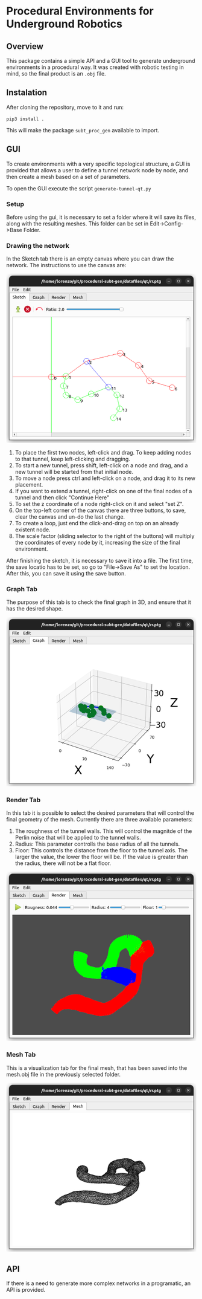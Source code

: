 # Procedural Environments for Underground Robotics
## Overview
This package contains a simple API and a GUI tool to generate underground environments in a procedural way. It was created with robotic testing in mind, so the final product is an `.obj` file.

## Instalation
After cloning the repository, move to it and run:
```
pip3 install .
```
This will make the package `subt_proc_gen` available to import.

## GUI
To create environments with a very specific topological structure, a GUI is provided that allows a user to define a tunnel network node by node, and then create a mesh based on a set of parameters. 

To open the GUI execute the script `generate-tunnel-qt.py`

### Setup
Before using the gui, it is necessary to set a folder where it will save its files, along with the resulting meshes. This folder can be set in Edit->Config->Base Folder.

### Drawing the network
In the Sketch tab there is an empty canvas where you can draw the network. The instructions to use the canvas are:

![Sketch Tab](/README_images/gui_1.png)

1. To place the first two nodes, left-click and drag. To keep adding nodes to that tunnel, keep left-clicking and dragging.
2. To start a new tunnel, press shift, left-click on a node and drag, and a new tunnel will be started from that initial node. 
3. To move a node press ctrl and left-click on a node, and drag it to its new placement.
4. If you want to extend a tunnel, right-click on one of the final nodes of a tunnel and then click "Continue Here"
5. To set the z coordinate of a node right-click on it and select "set Z".
6. On the top-left corner of the canvas there are three buttons, to save, clear the canvas and un-do the last change.
7. To create a loop, just end the click-and-drag on top on an already existent node.
8. The scale factor (sliding selector to the right of the buttons) will multiply the coordinates of every node by it, increasing the size of the final environment.

After finishing the sketch, it is necessary to save it into a file. The first time, the save locatio has to be set, so go to "File->Save As" to set the location. After this, you can save it using the save button.

### Graph Tab
The purpose of this tab is to check the final graph in 3D, and ensure that it has the desired shape.

![Graph Tab](/README_images/gui_2.png)

### Render Tab
In this tab it is possible to select the desired parameters that will control the final geometry of the mesh. Currently there are three available parameters:
1. The roughness of the tunnel walls. This will control the magnitde of the Perlin noise that will be applied to the tunnel walls.
2. Radius: This parameter controlls the base radius of all the tunnels.
3. Floor: This controls the distance from the floor to the tunnel axis. The larger the value, the lower the floor will be. If the value is greater than the radius, there will not be a flat floor.

![Graph Tab](/README_images/gui_3.png)

### Mesh Tab
This is a visualization tab for the final mesh, that has been saved into the mesh.obj file in the previously selected folder.

![Graph Tab](/README_images/gui_4.png)

## API
If there is a need to generate more complex networks in a programatic, an API is provided.
